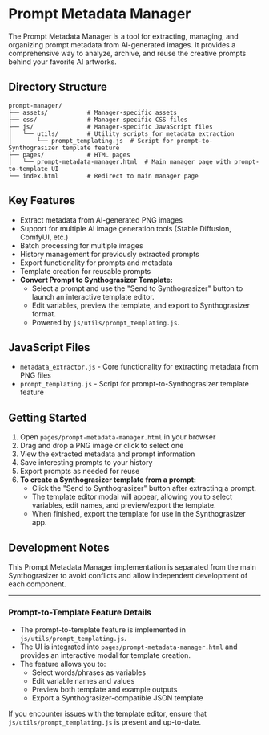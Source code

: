 # Prompt Metadata Manager

The Prompt Metadata Manager is a tool for extracting, managing, and organizing prompt metadata from AI-generated images. It provides a comprehensive way to analyze, archive, and reuse the creative prompts behind your favorite AI artworks.

## Directory Structure

```
prompt-manager/
├── assets/           # Manager-specific assets
├── css/              # Manager-specific CSS files
├── js/               # Manager-specific JavaScript files
│   └── utils/        # Utility scripts for metadata extraction
│       └── prompt_templating.js  # Script for prompt-to-Synthograsizer template feature
├── pages/            # HTML pages
│   └── prompt-metadata-manager.html  # Main manager page with prompt-to-template UI
└── index.html        # Redirect to main manager page
```

## Key Features

- Extract metadata from AI-generated PNG images
- Support for multiple AI image generation tools (Stable Diffusion, ComfyUI, etc.)
- Batch processing for multiple images
- History management for previously extracted prompts
- Export functionality for prompts and metadata
- Template creation for reusable prompts
- **Convert Prompt to Synthograsizer Template:**
  - Select a prompt and use the "Send to Synthograsizer" button to launch an interactive template editor.
  - Edit variables, preview the template, and export to Synthograsizer format.
  - Powered by `js/utils/prompt_templating.js`.

## JavaScript Files

- `metadata_extractor.js` - Core functionality for extracting metadata from PNG files
- `prompt_templating.js` - Script for prompt-to-Synthograsizer template feature

## Getting Started

1. Open `pages/prompt-metadata-manager.html` in your browser
2. Drag and drop a PNG image or click to select one
3. View the extracted metadata and prompt information
4. Save interesting prompts to your history
5. Export prompts as needed for reuse
6. **To create a Synthograsizer template from a prompt:**
   - Click the "Send to Synthograsizer" button after extracting a prompt.
   - The template editor modal will appear, allowing you to select variables, edit names, and preview/export the template.
   - When finished, export the template for use in the Synthograsizer app.

## Development Notes

This Prompt Metadata Manager implementation is separated from the main Synthograsizer to avoid conflicts and allow independent development of each component.

---

### Prompt-to-Template Feature Details

- The prompt-to-template feature is implemented in `js/utils/prompt_templating.js`.
- The UI is integrated into `pages/prompt-metadata-manager.html` and provides an interactive modal for template creation.
- The feature allows you to:
  - Select words/phrases as variables
  - Edit variable names and values
  - Preview both template and example outputs
  - Export a Synthograsizer-compatible JSON template

If you encounter issues with the template editor, ensure that `js/utils/prompt_templating.js` is present and up-to-date.
